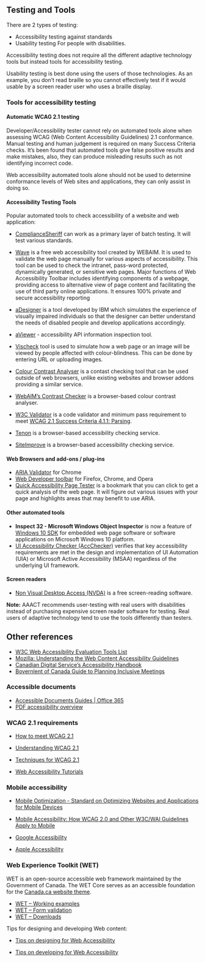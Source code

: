 ## Testing and Tools

There are 2 types of testing:

* Accessibility testing against standards
* Usability testing For people with disabilities.

Accessibility testing does not require all the different adaptive technology tools but instead tools for accessibility testing.

Usability testing is best done using the users of those technologies. As an example, you don’t read braille so you cannot effectively test if it would usable by a screen reader user who uses a braille display.

### Tools for accessibility testing

#### Automatic WCAG 2.1 testing

Developer/Accessibility tester cannot rely on automated tools alone when assessing WCAG (Web Content Accessibility Guidelines) 2.1 conformance. Manual testing and human judgement is required on many Success Criteria checks. It’s been found that automated tools give false positive results and make mistakes, also, they can produce misleading results such as not identifying incorrect code.

Web accessibility automated tools alone should not be used to determine conformance levels of Web sites and applications, they can only assist in doing so.

#### Accessibility Testing Tools

Popular automated tools to check accessibility of a website and web application:

* [ComplianceSheriff](https://www.compliancesheriff.com/) can work as a primary layer of batch testing. It will test various standards.

* [Wave](https://wave.webaim.org/) is a free web accessibility tool created by WEBAIM. It is used to validate the web page manually for various aspects of accessibility. This tool can be used to check the intranet, pass-word protected, dynamically generated, or sensitive web pages. Major functions of Web Accessibility Toolbar includes identifying components of a webpage, providing access to alternative view of page content and facilitating the use of third party online applications. It ensures 100% private and secure accessibility reporting
* [aDesigner](http://www.eclipse.org/actf/downloads/tools/aDesigner/) is a tool developed by IBM which simulates the experience of visually impaired individuals so that the designer can better understand the needs of disabled people and develop applications accordingly.
* [aViewer](https://www.tpgi.com/aviewer-2013/) - accessibility API information inspection tool.
* [Vischeck](https://www.betterevaluation.org/en/resources/tool/vischeck) tool is used to simulate how a web page or an image will be viewed by people affected with colour-blindness. This can be done by entering URL or uploading images.
* [Colour Contrast Analyser](https://www.tpgi.com/color-contrast-checker/) is a contast checking tool that can be used outside of web browsers, unlike existing websites and browser addons providing a similar service.
* [WebAIM’s Contrast Checker](https://webaim.org/resources/contrastchecker/) is a browser-based colour contrast analyser.
* [W3C Validator](http://validator.w3.org/) is a code validator and minimum pass requirement to meet [WCAG 2.1 Success Criteria 4.1.1: Parsing](https://www.w3.org/TR/WCAG21/#parsing).
* [Tenon](https://tenon.io/) is a browser-based accessibility checking service.
* [SiteImprove](https://siteimprove.com/en-ca/) is a browser-based accessibility checking service.

#### Web Browsers and add-ons / plug-ins

* [ARIA Validator](https://chrome.google.com/webstore/detail/aria-validator/oigghlanfjgnkcndchmnlnmaojahnjoc?hl=en) for Chrome
* [Web Developer toolbar](https://chrispederick.com/work/web-developer/) for Firefox, Chrome, and Opera
* [Quick Accessibility Page Tester](https://accessify.com/tools-and-wizards/accessibility-tools/favelets/quick-page-test/) is a bookmark that you can click to get a quick analysis of the web page. It will figure out various issues with your page and highlights areas that may benefit to use ARIA.

#### Other automated tools

* **Inspect 32 - Microsoft Windows Object Inspector** is now a feature of [Windows 10 SDK](https://developer.microsoft.com/en-us/windows/downloads/windows-sdk/) for embedded web page software or software applications on Microsoft Windows 10 platform.
* [UI Accessibility Checker (AccChecker)](https://docs.microsoft.com/en-us/windows/win32/winauto/ui-accessibility-checker?redirectedfrom=MSDN) verifies that key accessibility requirements are met in the design and implementation of UI Automation (UIA) or Microsoft Active Accessibility (MSAA) regardless of the underlying UI framework.

#### Screen readers

* [Non Visual Desktop Access (NVDA)](https://www.nvaccess.org/) is a free screen-reading software.

**Note:** AAACT recommends user-testing with real users with disabilities instead of purchasing expensive screen reader software for testing. Real users of adaptive technology tend to use the tools differently than testers.

## Other references

* [W3C Web Accessibility Evaluation Tools List](https://www.w3.org/WAI/ER/tools/?q=wcag-20-w3c-web-content-accessibility-guidelines-20)
* [Mozilla: Understanding the Web Content Accessibility Guidelines](https://developer.mozilla.org/en-US/docs/Web/Accessibility/Understanding_WCAG)
* [Canadian Digital Service’s Accessibility Handbook](https://digital.canada.ca/a11y/)
* [Bovernlent of Canada Guide to Planning Inclusive Meetings](https://www.canada.ca/en/employment-social-development/programs/disability/arc/inclusive-meetings.html)

### Accessible documents

* [Accessible Documents Guides | Office 365](https://a11y.canada.ca/en/guides/office365/)
* [PDF accessibility overview](https://www.adobe.com/accessibility/pdf/pdf-accessibility-overview.html)

### WCAG 2.1 requirements

* [How to meet WCAG 2.1](https://www.w3.org/WAI/WCAG21/quickref/?versions=2.1)

* [Understanding WCAG 2.1](https://www.w3.org/WAI/WCAG21/Understanding/)

* [Techniques for WCAG 2.1](https://www.w3.org/WAI/WCAG21/Techniques/)

* [Web Accessibility Tutorials](https://www.w3.org/WAI/tutorials/)

### Mobile accessibility

* [Mobile Optimization - Standard on Optimizing Websites and Applications for Mobile Devices](https://www.tbs-sct.gc.ca/pol/doc-eng.aspx?id=27088)

* [Mobile Accessibility: How WCAG 2.0 and Other W3C/WAI Guidelines Apply to Mobile](https://www.w3.org/TR/mobile-accessibility-mapping/)

* [Google Accessibility](https://www.google.com/accessibility/)

* [Apple Accessibility](https://developer.apple.com/accessibility/ios/)

### Web Experience Toolkit (WET)

WET is an open-source accessible web framework maintained by the Government of Canada. The WET Core serves as an accessible foundation for the [Canada.ca website theme](https://wet-boew.github.io/GCWeb/index-en.html).

* [WET – Working examples](https://wet-boew.github.io/wet-boew/demos/index-en.html)
* [WET – Form validation](https://wet-boew.github.io/v4.0-ci/demos/formvalid/formvalid-en.html)
* [WET – Downloads](https://wet-boew.github.io/v4.0-ci/docs/versions/dwnld-en.html)

Tips for designing and developing Web content:

* [Tips on designing for Web Accessibility](https://www.w3.org/WAI/tips/designing/)

* [Tips on developing for Web Accessibility](https://www.w3.org/WAI/gettingstarted/tips/developing.html)

